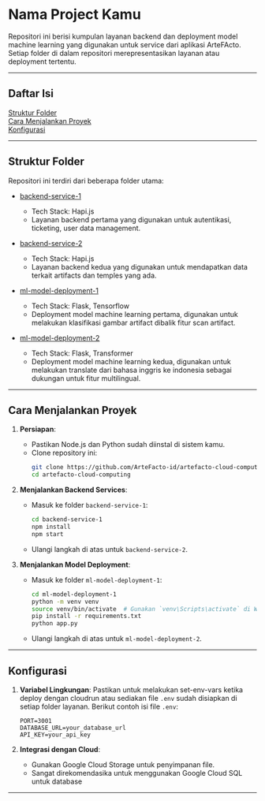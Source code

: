 # Nama Project Kamu

Repositori ini berisi kumpulan layanan backend dan deployment model machine learning yang digunakan untuk service dari aplikasi ArteFActo. Setiap folder di dalam repositori merepresentasikan layanan atau deployment tertentu.

---

## Daftar Isi
 [Struktur Folder](#struktur-folder)
<br> [Cara Menjalankan Proyek](#cara-menjalankan-proyek)
<br> [Konfigurasi](#konfigurasi)

---

## Struktur Folder
Repositori ini terdiri dari beberapa folder utama:

- [backend-service-1](backend-service-1)  
  - Tech Stack: Hapi.js
  - Layanan backend pertama yang digunakan untuk autentikasi, ticketing, user data management.

- [backend-service-2](backend-service-2)  
  - Tech Stack: Hapi.js
  - Layanan backend kedua yang digunakan untuk mendapatkan data terkait artifacts dan temples yang ada.

- [ml-model-deployment-1](ml-model-deployment-1)  
  - Tech Stack: Flask, Tensorflow
  - Deployment model machine learning pertama, digunakan untuk melakukan klasifikasi gambar artifact dibalik fitur scan artifact.

- [ml-model-deployment-2](ml-model-deployment-2) 
  - Tech Stack: Flask, Transformer
  - Deployment model machine learning kedua, digunakan untuk melakukan translate dari bahasa inggris ke indonesia sebagai dukungan untuk fitur multilingual.

---

## Cara Menjalankan Proyek
1. **Persiapan**:
   - Pastikan Node.js dan Python sudah diinstal di sistem kamu.
   - Clone repository ini:
     ```bash
     git clone https://github.com/ArteFacto-id/artefacto-cloud-computing.git
     cd artefacto-cloud-computing
     ```

2. **Menjalankan Backend Services**:
   - Masuk ke folder `backend-service-1`:
     ```bash
     cd backend-service-1
     npm install
     npm start
     ```
   - Ulangi langkah di atas untuk `backend-service-2`.

3. **Menjalankan Model Deployment**:
   - Masuk ke folder `ml-model-deployment-1`:
     ```bash
     cd ml-model-deployment-1
     python -m venv venv
     source venv/bin/activate  # Gunakan `venv\Scripts\activate` di Windows
     pip install -r requirements.txt
     python app.py
     ```
   - Ulangi langkah di atas untuk `ml-model-deployment-2`.

---

## Konfigurasi
1. **Variabel Lingkungan**:
   Pastikan untuk melakukan set-env-vars ketika deploy dengan cloudrun atau sediakan file `.env` sudah disiapkan di setiap folder layanan. Berikut contoh isi file `.env`:
   ```env
   PORT=3001
   DATABASE_URL=your_database_url
   API_KEY=your_api_key
   ```

2. **Integrasi dengan Cloud**:
   - Gunakan Google Cloud Storage untuk penyimpanan file.
   - Sangat direkomendasika untuk menggunakan Google Cloud SQL untuk database

---

